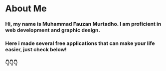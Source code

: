 # About Me

### Hi, my name is Muhammad Fauzan Murtadho. I am proficient in web development and graphic design.

### Here i made several free applications that can make your life easier, just check below!

### 👇👇👇
